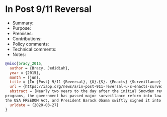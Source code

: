 # In Post 9/11 Reversal

- Summary:
- Purpose:
- Premises:
- Contributions:
- Policy comments:
- Technical comments:
- Notes:

```bib
@misc{bracy_2015,
  author = {Bracy, Jedidiah},
  year = {2015},
  month = {jun},
  title = {In {Post} 9/11 {Reversal}, {U}.{S}. {Enacts} {Surveillance} {Reform}},
  url = {https://iapp.org/news/a/in-post-911-reversal-u-s-enacts-surveillance-reform/},
  abstract = {Nearly two years to the day after the initial Snowden revelations about top-secret U.S. surveillance
programs, the government has passed major surveillance reform into law. The U.S. Senate has passed the House version of
the USA FREEDOM Act, and President Barack Obama swiftly signed it into law. ...},
  urldate = {2020-03-27}
}
```
